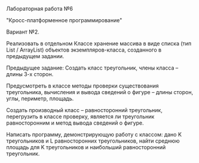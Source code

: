 Лабораторная работа №6 

"Кросс-платформенное программирование" 

Вариант №2.

Реализовать в отдельном Классе хранение массива в виде списка (тип List / ArrayList) объектов экземпляров-класса, созданного в предыдущем задании. 

Предыдущее задание: 
Создать класс треугольник, члены класса – длины 3-х сторон. 

Предусмотреть в классе методы проверки существования треугольника, вычисления и вывода сведений о фигуре – длины сторон, углы, периметр, площадь. 

Создать производный класс – равносторонний треугольник, перегрузить в классе проверку, является ли треугольник равносторонним и метод вывода сведений о фигуре. 

Написать программу, демонстрирующую работу с классом: дано K треугольников и L равносторонних треугольников, найти среднюю площадь для K треугольников и наибольший равносторонний треугольник.
